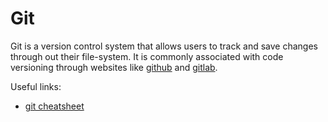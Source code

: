 # Git 
Git is a version control system that allows users to track and save changes through out their file-system. It is commonly associated with code versioning through websites like [github](www.github.com) and [gitlab](www.gitlab.com). 

Useful links:
- [git cheatsheet](git-commands.md)
